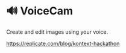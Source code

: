 # 🔊 VoiceCam

Create and edit images using your voice.

https://replicate.com/blog/kontext-hackathon
